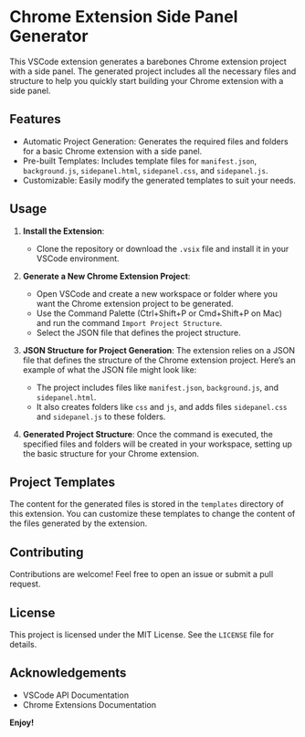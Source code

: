 # Chrome Extension Side Panel Generator

This VSCode extension generates a barebones Chrome extension project with a side panel. The generated project includes all the necessary files and structure to help you quickly start building your Chrome extension with a side panel.

## Features

- Automatic Project Generation: Generates the required files and folders for a basic Chrome extension with a side panel.
- Pre-built Templates: Includes template files for `manifest.json`, `background.js`, `sidepanel.html`, `sidepanel.css`, and `sidepanel.js`.
- Customizable: Easily modify the generated templates to suit your needs.

## Usage

1. **Install the Extension**:
   - Clone the repository or download the `.vsix` file and install it in your VSCode environment.

2. **Generate a New Chrome Extension Project**:
   - Open VSCode and create a new workspace or folder where you want the Chrome extension project to be generated.
   - Use the Command Palette (Ctrl+Shift+P or Cmd+Shift+P on Mac) and run the command `Import Project Structure`.
   - Select the JSON file that defines the project structure.

3. **JSON Structure for Project Generation**:
   The extension relies on a JSON file that defines the structure of the Chrome extension project. Here’s an example of what the JSON file might look like:

   - The project includes files like `manifest.json`, `background.js`, and `sidepanel.html`.
   - It also creates folders like `css` and `js`, and adds files `sidepanel.css` and `sidepanel.js` to these folders.

4. **Generated Project Structure**:
   Once the command is executed, the specified files and folders will be created in your workspace, setting up the basic structure for your Chrome extension.

## Project Templates

The content for the generated files is stored in the `templates` directory of this extension. You can customize these templates to change the content of the files generated by the extension.

## Contributing

Contributions are welcome! Feel free to open an issue or submit a pull request.

## License

This project is licensed under the MIT License. See the `LICENSE` file for details.

## Acknowledgements

- VSCode API Documentation
- Chrome Extensions Documentation

**Enjoy!**
